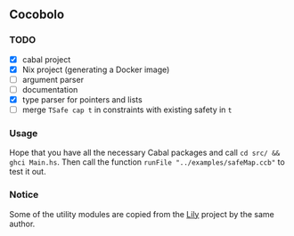 ## Cocobolo

### TODO

- [x] cabal project
- [x] Nix project (generating a Docker image)
- [ ] argument parser
- [ ] documentation
- [x] type parser for pointers and lists
- [ ] merge `TSafe cap t` in constraints with existing safety in `t`

### Usage

Hope that you have all the necessary Cabal packages and call `cd src/ && ghci Main.hs`.
Then call the function `runFile "../examples/safeMap.ccb"` to test it out.

### Notice

Some of the utility modules are copied from
the [Lily](https://github.com/jiribenes/lily) project by the same author.
